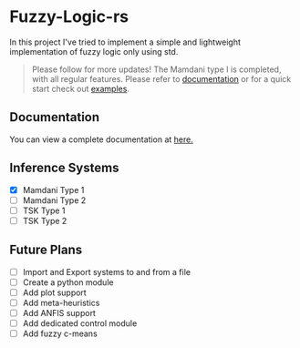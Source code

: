 # Fuzzy-Logic-rs

In this project I've tried to implement a simple and lightweight implementation of fuzzy logic only using std.

> Please follow for more updates!
> The Mamdani type I is completed, with all regular features. Please refer to [documentation](https://mechaneurons.github.io/fuzzy-logic-rs/docs/doc1/) or for a quick start check out [examples](https://mechaneurons.github.io/fuzzy-logic-rs/examples/speed_control/).

## Documentation

You can view a complete documentation at [here.](https://mechaneurons.github.io/fuzzy-logic-rs/)

## Inference Systems

* [x] Mamdani Type 1
* [ ] Mamdani Type 2
* [ ] TSK Type 1
* [ ] TSK Type 2

## Future Plans

* [ ] Import and Export systems to and from a file
* [ ] Create a python module
* [ ] Add plot support
* [ ] Add meta-heuristics
* [ ] Add ANFIS support
* [ ] Add dedicated control module
* [ ] Add fuzzy c-means
